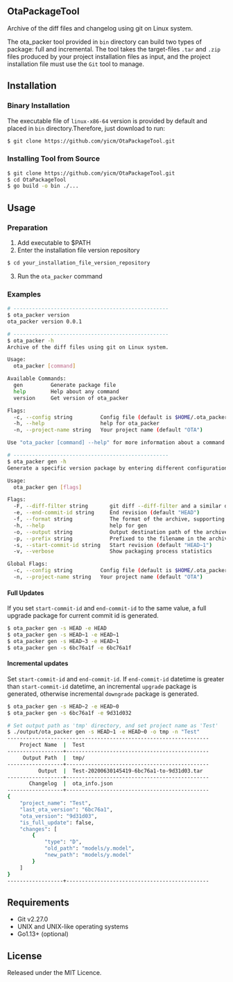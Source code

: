## OtaPackageTool

Archive of the diff files and changelog using git on Linux system.

The ota_packer tool provided in `bin` directory can build two types of package: full and incremental. The tool takes the target-files `.tar` and `.zip` files produced by your project installation files as input, and the project installation file must use the `Git` tool to manage.

## Installation

### Binary Installation

The executable file of `linux-x86-64` version is provided by default and placed in `bin` directory.Therefore, just download to run:

```bash
$ git clone https://github.com/yicm/OtaPackageTool.git
```

### Installing Tool from Source

```bash
$ git clone https://github.com/yicm/OtaPackageTool.git
$ cd OtaPackageTool
$ go build -o bin ./...
```

## Usage

### Preparation

1. Add executable to $PATH
2. Enter the installation file version repository
```bash
$ cd your_installation_file_version_repository
```
3. Run the `ota_packer` command

### Examples

```bash
# --------------------------------------------------
$ ota_packer version
ota_packer version 0.0.1

# --------------------------------------------------
$ ota_packer -h
Archive of the diff files using git on Linux system.

Usage:
  ota_packer [command]

Available Commands:
  gen         Generate package file
  help        Help about any command
  version     Get version of ota_packer

Flags:
  -c, --config string         Config file (default is $HOME/.ota_packer.yaml)
  -h, --help                  help for ota_packer
  -n, --project-name string   Your project name (default "OTA")

Use "ota_packer [command] --help" for more information about a command.

# --------------------------------------------------
$ ota_packer gen -h
Generate a specific version package by entering different configuration parameters.

Usage:
  ota_packer gen [flags]

Flags:
  -F, --diff-filter string       git diff --diff-filter and a similar designation (default "ACMRT")
  -e, --end-commit-id string     End revision (default "HEAD")
  -f, --format string            The format of the archive, supporting zip and tar (default "tar")
  -h, --help                     help for gen
  -o, --output string            Output destination path of the archive
  -p, --prefix string            Prefixed to the filename in the archive while project name is not set. (default "ota_packer")
  -s, --start-commit-id string   Start revision (default "HEAD~1")
  -v, --verbose                  Show packaging process statistics

Global Flags:
  -c, --config string         Config file (default is $HOME/.ota_packer.yaml)
  -n, --project-name string   Your project name (default "OTA")
```

#### Full Updates

If you set `start-commit-id` and `end-commit-id` to the same value, a full upgrade package for current commit id is generated.

```bash
$ ota_packer gen -s HEAD -e HEAD
$ ota_packer gen -s HEAD~1 -e HEAD~1
$ ota_packer gen -s HEAD~3 -e HEAD~1
$ ota_packer gen -s 6bc76a1f -e 6bc76a1f
```

#### Incremental updates

Set `start-commit-id` and `end-commit-id`. If `end-commit-id` datetime is greater than `start-commit-id` datetime, an incremental `upgrade` package is generated, otherwise incremental `downgrade` package is generated.

```bash
$ ota_packer gen -s HEAD~2 -e HEAD~0
$ ota_packer gen -s 6bc76a1f -e 9d31d032

# Set output path as 'tmp' directory, and set project name as 'Test'
$ ./output/ota_packer gen -s HEAD~1 -e HEAD~0 -o tmp -n "Test"
-----------------------------------------------------------------
    Project Name  |  Test
------------------+----------------------------------------------
     Output Path  |  tmp/
------------------+----------------------------------------------
          Output  |  Test-20200630145419-6bc76a1-to-9d31d03.tar
------------------+----------------------------------------------
       Changelog  |  ota_info.json
------------------+----------------------------------------------
{
    "project_name": "Test",
    "last_ota_version": "6bc76a1",
    "ota_version": "9d31d03",
    "is_full_update": false,
    "changes": [
        {
            "type": "D",
            "old_path": "models/y.model",
            "new_path": "models/y.model"
        }
    ]
}
------------------+----------------------------------------------
```

## Requirements

- Git v2.27.0
- UNIX and UNIX-like operating systems
- Go1.13+ (optional)

## License

Released under the MIT Licence.

